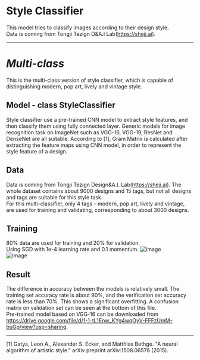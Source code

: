 # Style Classifier
This model tries to classify images according to their design style.  
Data is coming from Tongji Tezign D&A.I Lab(https://sheji.ai).

---

# *Multi-class*
This is the multi-class version of style classifier, which is capable of distinguishing modern, pop art, lively and vintage style.

## Model - class StyleClassifier
Style classifier use a pre-trained CNN model to extract style features, and then classify them using fully connected layer. Generic models for image recognition task on ImageNet such as VGG-16, VGG-19, ResNet and DenseNet are all suitable. According to [1], Gram Matrix is calculated after extracting the feature maps using CNN model, in order to represent the style feature of a design.

## Data
Data is coming from Tongji Tezign Design&A.I. Lab(https://sheji.ai). The whole dataset contains about 9000 designs and 15 tags, but not all designs and tags are suitable for this style task.  
For this multi-classifier, only 4 tags - modern, pop art, lively and vintage, are used for training and validating, corresponding to about 3000 designs. 

## Training
80% data are used for training and 20% for validation.  
Using SGD with 1e-4 learning rate and 0.1 momentum.
![image](https://raw.githubusercontent.com/zhuojg/siamese_network_for_style/master/log/loss.png)  
![image](https://raw.githubusercontent.com/zhuojg/siamese_network_for_style/master/log/acc.png)  

## Result
The difference in accuracy between the models is relatively small. The training set accuracy rate is about 90%, and the verification set accuracy rate is less than 70%. This shows a significant overfitting.
A confusion matrix on validation set can be seen at the bottom of this file.  
Pre-trained model based on VGG-16 can be downloaded from https://drive.google.com/file/d/1-1-tL1Enw_KYg4wqOyV-FFFzUmM-buGp/view?usp=sharing.
   
   
---
   
   
[1] Gatys, Leon A., Alexander S. Ecker, and Matthias Bethge. "A neural algorithm of artistic style." arXiv preprint arXiv:1508.06576 (2015).

